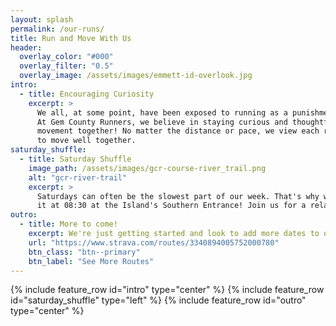 ```yaml
---
layout: splash
permalink: /our-runs/
title: Run and Move With Us
header:
  overlay_color: "#000"
  overlay_filter: "0.5"
  overlay_image: /assets/images/emmett-id-overlook.jpg
intro:
  - title: Encouraging Curiosity
    excerpt: >
      We all, at some point, have been exposed to running as a punishment or a "chore".
      At Gem County Runners, we believe in staying curious and thoughtfully exploring of
      movement together! No matter the distance or pace, we view each run as an opportunity
      to move well together.
saturday_shuffle:
  - title: Saturday Shuffle
    image_path: /assets/images/gcr-course-river_trail.png
    alt: "gcr-river-trail"
    excerpt: >
      Saturdays can often be the slowest part of our week. That's why we like to jump start
      it at 08:30 at the Island's Southern Entrance! Join us for a relaxed <a href="https://www.strava.com/routes/3340894005752000780">3-4mi shuffle</a> along the Payette River.
outro:
  - title: More to come!
    excerpt: We're just getting started and look to add more dates to our line up! Interested in exploring more of Gem County?
    url: "https://www.strava.com/routes/3340894005752000780"
    btn_class: "btn--primary"
    btn_label: "See More Routes"
---
```


{% include feature_row id="intro" type="center" %}
{% include feature_row id="saturday_shuffle" type="left" %}
{% include feature_row id="outro" type="center" %}
